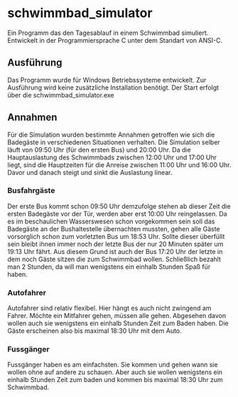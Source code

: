 # schwimmbad_simulator
Ein Programm das den Tagesablauf in einem Schwimmbad simuliert.
Entwickelt in der Programmiersprache C unter dem Standart von ANSI-C.

## Ausführung
Das Programm wurde für Windows Betriebssysteme entwickelt.
Zur Ausführung wird keine zusätzliche Installation benötigt.
Der Start erfolgt über die schwimmbad_simulator.exe

## Annahmen
Für die Simulation wurden bestimmte Annahmen getroffen wie sich die
Badegäste in verschiedenen Situationen verhalten. Die Simulation selber 
läuft von 09:50 Uhr (für den ersten Bus) und 20:00 Uhr. Da die Hauptauslastung 
des Schwimmbads zwischen 12:00 Uhr und 17:00 Uhr liegt, sind die Hauptzeiten 
für die Anreise zwischen 11:00 Uhr und 16:00 Uhr. Davor und danach steigt und 
sinkt die Auslastung linear.

### Busfahrgäste
Der erste Bus kommt schon 09:50 Uhr demzufolge stehen ab dieser Zeit die ersten 
Badegäste vor der Tür, werden aber erst 10:00 Uhr reingelassen. Da es im 
beschaulichen Wasserswesen schon vorgekommen sein soll das Badegäste an der 
Bushaltestelle übernachten mussten, gehen alle Gäste vorsorglich schon zum
vorletzten Bus um 18:53 Uhr. Sollte dieser überfüllt sein bleibt ihnen immer 
noch der letzte Bus der nur 20 Minuten später um 19:13 Uhr fährt. Aus diesem 
Grund ist auch der Bus 17:20 Uhr der letzte in dem noch Gäste sitzen die zum 
Schwimmbad wollen. Schließlich bezahlt man 2 Stunden, da will man wenigstens 
ein einhalb Stunden Spaß für haben.

### Autofahrer
Autofahrer sind relativ flexibel. Hier hängt es auch nicht zwingend am Fahrer.
Möchte ein Mitfahrer gehen, müssen alle gehen. Abgesehen davon wollen auch sie 
wenigstens ein einhalb Stunden Zeit zum Baden haben. Die Gäste erscheinen 
also bis maximal 18:30 Uhr mit dem Auto.

### Fussgänger
Fussgänger haben es am einfachsten. Sie kommen und gehen wann sie wollen ohne 
auf andere zu schauen. Aber auch sie wollen wenigstens ein einhalb Stunden Zeit
zum baden und kommen bis maximal 18:30 Uhr zum Schwimmbad.
